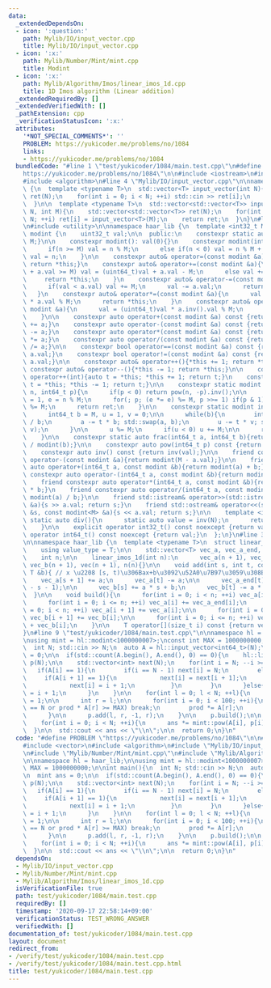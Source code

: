 ```yaml
---
data:
  _extendedDependsOn:
  - icon: ':question:'
    path: Mylib/IO/input_vector.cpp
    title: Mylib/IO/input_vector.cpp
  - icon: ':x:'
    path: Mylib/Number/Mint/mint.cpp
    title: Modint
  - icon: ':x:'
    path: Mylib/Algorithm/Imos/linear_imos_1d.cpp
    title: 1D Imos algorithm (Linear addition)
  _extendedRequiredBy: []
  _extendedVerifiedWith: []
  _pathExtension: cpp
  _verificationStatusIcon: ':x:'
  attributes:
    '*NOT_SPECIAL_COMMENTS*': ''
    PROBLEM: https://yukicoder.me/problems/no/1084
    links:
    - https://yukicoder.me/problems/no/1084
  bundledCode: "#line 1 \"test/yukicoder/1084/main.test.cpp\"\n#define PROBLEM \"\
    https://yukicoder.me/problems/no/1084\"\n\n#include <iostream>\n#include <vector>\n\
    #include <algorithm>\n#line 4 \"Mylib/IO/input_vector.cpp\"\n\nnamespace haar_lib\
    \ {\n  template <typename T>\n  std::vector<T> input_vector(int N){\n    std::vector<T>\
    \ ret(N);\n    for(int i = 0; i < N; ++i) std::cin >> ret[i];\n    return ret;\n\
    \  }\n\n  template <typename T>\n  std::vector<std::vector<T>> input_vector(int\
    \ N, int M){\n    std::vector<std::vector<T>> ret(N);\n    for(int i = 0; i <\
    \ N; ++i) ret[i] = input_vector<T>(M);\n    return ret;\n  }\n}\n#line 3 \"Mylib/Number/Mint/mint.cpp\"\
    \n#include <utility>\n\nnamespace haar_lib {\n  template <int32_t M>\n  class\
    \ modint {\n    uint32_t val;\n\n  public:\n    constexpr static auto mod(){return\
    \ M;}\n\n    constexpr modint(): val(0){}\n    constexpr modint(int64_t n){\n\
    \      if(n >= M) val = n % M;\n      else if(n < 0) val = n % M + M;\n      else\
    \ val = n;\n    }\n\n    constexpr auto& operator=(const modint &a){val = a.val;\
    \ return *this;}\n    constexpr auto& operator+=(const modint &a){\n      if(val\
    \ + a.val >= M) val = (uint64_t)val + a.val - M;\n      else val += a.val;\n \
    \     return *this;\n    }\n    constexpr auto& operator-=(const modint &a){\n\
    \      if(val < a.val) val += M;\n      val -= a.val;\n      return *this;\n \
    \   }\n    constexpr auto& operator*=(const modint &a){\n      val = (uint64_t)val\
    \ * a.val % M;\n      return *this;\n    }\n    constexpr auto& operator/=(const\
    \ modint &a){\n      val = (uint64_t)val * a.inv().val % M;\n      return *this;\n\
    \    }\n\n    constexpr auto operator+(const modint &a) const {return modint(*this)\
    \ += a;}\n    constexpr auto operator-(const modint &a) const {return modint(*this)\
    \ -= a;}\n    constexpr auto operator*(const modint &a) const {return modint(*this)\
    \ *= a;}\n    constexpr auto operator/(const modint &a) const {return modint(*this)\
    \ /= a;}\n\n    constexpr bool operator==(const modint &a) const {return val ==\
    \ a.val;}\n    constexpr bool operator!=(const modint &a) const {return val !=\
    \ a.val;}\n\n    constexpr auto& operator++(){*this += 1; return *this;}\n   \
    \ constexpr auto& operator--(){*this -= 1; return *this;}\n\n    constexpr auto\
    \ operator++(int){auto t = *this; *this += 1; return t;}\n    constexpr auto operator--(int){auto\
    \ t = *this; *this -= 1; return t;}\n\n    constexpr static modint pow(int64_t\
    \ n, int64_t p){\n      if(p < 0) return pow(n, -p).inv();\n\n      int64_t ret\
    \ = 1, e = n % M;\n      for(; p; (e *= e) %= M, p >>= 1) if(p & 1) (ret *= e)\
    \ %= M;\n      return ret;\n    }\n\n    constexpr static modint inv(int64_t a){\n\
    \      int64_t b = M, u = 1, v = 0;\n\n      while(b){\n        int64_t t = a\
    \ / b;\n        a -= t * b; std::swap(a, b);\n        u -= t * v; std::swap(u,\
    \ v);\n      }\n\n      u %= M;\n      if(u < 0) u += M;\n\n      return u;\n\
    \    }\n\n    constexpr static auto frac(int64_t a, int64_t b){return modint(a)\
    \ / modint(b);}\n\n    constexpr auto pow(int64_t p) const {return pow(val, p);}\n\
    \    constexpr auto inv() const {return inv(val);}\n\n    friend constexpr auto\
    \ operator-(const modint &a){return modint(M - a.val);}\n\n    friend constexpr\
    \ auto operator+(int64_t a, const modint &b){return modint(a) + b;}\n    friend\
    \ constexpr auto operator-(int64_t a, const modint &b){return modint(a) - b;}\n\
    \    friend constexpr auto operator*(int64_t a, const modint &b){return modint(a)\
    \ * b;}\n    friend constexpr auto operator/(int64_t a, const modint &b){return\
    \ modint(a) / b;}\n\n    friend std::istream& operator>>(std::istream &s, modint<M>\
    \ &a){s >> a.val; return s;}\n    friend std::ostream& operator<<(std::ostream\
    \ &s, const modint<M> &a){s << a.val; return s;}\n\n    template <int N>\n   \
    \ static auto div(){\n      static auto value = inv(N);\n      return value;\n\
    \    }\n\n    explicit operator int32_t() const noexcept {return val;}\n    explicit\
    \ operator int64_t() const noexcept {return val;}\n  };\n}\n#line 3 \"Mylib/Algorithm/Imos/linear_imos_1d.cpp\"\
    \n\nnamespace haar_lib {\n  template <typename T>\n  struct linear_imos_1d {\n\
    \    using value_type = T;\n\n    std::vector<T> vec_a, vec_a_end, vec_b, vec;\n\
    \    int n;\n\n    linear_imos_1d(int n):\n      vec_a(n + 1), vec_a_end(n + 1),\
    \ vec_b(n + 1), vec(n + 1), n(n){}\n\n    void add(int s, int t, const T &a, const\
    \ T &b){ // x \u2208 [s, t)\u306Bax+b\u3092\u52A0\u7B97\u3059\u308B\u3002\n  \
    \    vec_a[s + 1] += a;\n      vec_a[t] -= a;\n\n      vec_a_end[t] -= a * (t\
    \ - s - 1);\n\n      vec_b[s] += a * s + b;\n      vec_b[t] -= a * s + b;\n  \
    \  }\n\n    void build(){\n      for(int i = 0; i < n; ++i) vec_a[i + 1] += vec_a[i];\n\
    \      for(int i = 0; i <= n; ++i) vec_a[i] += vec_a_end[i];\n      for(int i\
    \ = 0; i < n; ++i) vec_a[i + 1] += vec_a[i];\n\n      for(int i = 0; i < n; ++i)\
    \ vec_b[i + 1] += vec_b[i];\n\n      for(int i = 0; i <= n; ++i) vec[i] = vec_a[i]\
    \ + vec_b[i];\n    }\n\n    T operator[](size_t i) const {return vec[i];}\n  };\n\
    }\n#line 9 \"test/yukicoder/1084/main.test.cpp\"\n\nnamespace hl = haar_lib;\n\
    \nusing mint = hl::modint<1000000007>;\nconst int MAX = 1000000000;\n\nint main(){\n\
    \  int N; std::cin >> N;\n  auto A = hl::input_vector<int64_t>(N);\n\n  mint ans\
    \ = 0;\n\n  if(std::count(A.begin(), A.end(), 0) == 0){\n    hl::linear_imos_1d<int64_t>\
    \ p(N);\n\n    std::vector<int> next(N);\n    for(int i = N; --i >= 0;){\n   \
    \   if(A[i] == 1){\n        if(i == N - 1) next[i] = N;\n        else{\n     \
    \     if(A[i + 1] == 1){\n            next[i] = next[i + 1];\n          }else{\n\
    \            next[i] = i + 1;\n          }\n        }\n      }else{\n        next[i]\
    \ = i + 1;\n      }\n    }\n\n    for(int l = 0; l < N; ++l){\n      int64_t prod\
    \ = 1;\n\n      int r = l;\n\n      for(int i = 0; i < 100; ++i){\n        if(r\
    \ == N or prod * A[r] >= MAX) break;\n        prod *= A[r];\n        r = next[r];\n\
    \      }\n\n      p.add(l, r, -1, r);\n    }\n\n    p.build();\n\n    ans = 1;\n\
    \    for(int i = 0; i < N; ++i){\n      ans *= mint::pow(A[i], p[i]);\n    }\n\
    \  }\n\n  std::cout << ans << \"\\n\";\n\n  return 0;\n}\n"
  code: "#define PROBLEM \"https://yukicoder.me/problems/no/1084\"\n\n#include <iostream>\n\
    #include <vector>\n#include <algorithm>\n#include \"Mylib/IO/input_vector.cpp\"\
    \n#include \"Mylib/Number/Mint/mint.cpp\"\n#include \"Mylib/Algorithm/Imos/linear_imos_1d.cpp\"\
    \n\nnamespace hl = haar_lib;\n\nusing mint = hl::modint<1000000007>;\nconst int\
    \ MAX = 1000000000;\n\nint main(){\n  int N; std::cin >> N;\n  auto A = hl::input_vector<int64_t>(N);\n\
    \n  mint ans = 0;\n\n  if(std::count(A.begin(), A.end(), 0) == 0){\n    hl::linear_imos_1d<int64_t>\
    \ p(N);\n\n    std::vector<int> next(N);\n    for(int i = N; --i >= 0;){\n   \
    \   if(A[i] == 1){\n        if(i == N - 1) next[i] = N;\n        else{\n     \
    \     if(A[i + 1] == 1){\n            next[i] = next[i + 1];\n          }else{\n\
    \            next[i] = i + 1;\n          }\n        }\n      }else{\n        next[i]\
    \ = i + 1;\n      }\n    }\n\n    for(int l = 0; l < N; ++l){\n      int64_t prod\
    \ = 1;\n\n      int r = l;\n\n      for(int i = 0; i < 100; ++i){\n        if(r\
    \ == N or prod * A[r] >= MAX) break;\n        prod *= A[r];\n        r = next[r];\n\
    \      }\n\n      p.add(l, r, -1, r);\n    }\n\n    p.build();\n\n    ans = 1;\n\
    \    for(int i = 0; i < N; ++i){\n      ans *= mint::pow(A[i], p[i]);\n    }\n\
    \  }\n\n  std::cout << ans << \"\\n\";\n\n  return 0;\n}\n"
  dependsOn:
  - Mylib/IO/input_vector.cpp
  - Mylib/Number/Mint/mint.cpp
  - Mylib/Algorithm/Imos/linear_imos_1d.cpp
  isVerificationFile: true
  path: test/yukicoder/1084/main.test.cpp
  requiredBy: []
  timestamp: '2020-09-17 22:58:14+09:00'
  verificationStatus: TEST_WRONG_ANSWER
  verifiedWith: []
documentation_of: test/yukicoder/1084/main.test.cpp
layout: document
redirect_from:
- /verify/test/yukicoder/1084/main.test.cpp
- /verify/test/yukicoder/1084/main.test.cpp.html
title: test/yukicoder/1084/main.test.cpp
---
```

